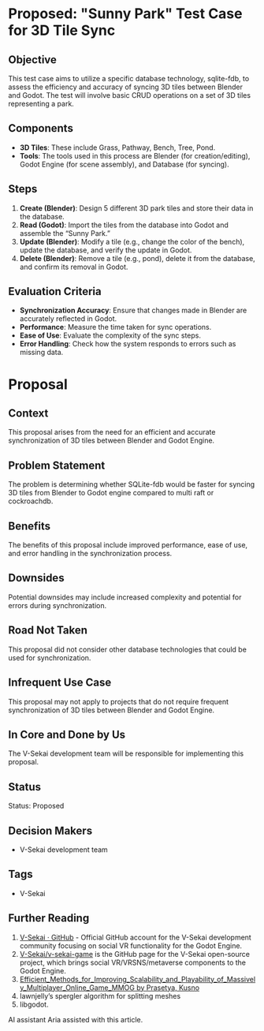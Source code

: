 # Proposed: "Sunny Park" Test Case for 3D Tile Sync

## Objective

This test case aims to utilize a specific database technology, sqlite-fdb, to assess the efficiency and accuracy of syncing 3D tiles between Blender and Godot. The test will involve basic CRUD operations on a set of 3D tiles representing a park.

## Components

- **3D Tiles**: These include Grass, Pathway, Bench, Tree, Pond.
- **Tools**: The tools used in this process are Blender (for creation/editing), Godot Engine (for scene assembly), and Database (for syncing).

## Steps

1. **Create (Blender)**: Design 5 different 3D park tiles and store their data in the database.
2. **Read (Godot)**: Import the tiles from the database into Godot and assemble the “Sunny Park.”
3. **Update (Blender)**: Modify a tile (e.g., change the color of the bench), update the database, and verify the update in Godot.
4. **Delete (Blender)**: Remove a tile (e.g., pond), delete it from the database, and confirm its removal in Godot.

## Evaluation Criteria

- **Synchronization Accuracy**: Ensure that changes made in Blender are accurately reflected in Godot.
- **Performance**: Measure the time taken for sync operations.
- **Ease of Use**: Evaluate the complexity of the sync steps.
- **Error Handling**: Check how the system responds to errors such as missing data.

# Proposal

## Context

This proposal arises from the need for an efficient and accurate synchronization of 3D tiles between Blender and Godot Engine.

## Problem Statement

The problem is determining whether SQLite-fdb would be faster for syncing 3D tiles from Blender to Godot engine compared to multi raft or cockroachdb.

## Benefits

The benefits of this proposal include improved performance, ease of use, and error handling in the synchronization process.

## Downsides

Potential downsides may include increased complexity and potential for errors during synchronization.

## Road Not Taken

This proposal did not consider other database technologies that could be used for synchronization.

## Infrequent Use Case

This proposal may not apply to projects that do not require frequent synchronization of 3D tiles between Blender and Godot Engine.

## In Core and Done by Us

The V-Sekai development team will be responsible for implementing this proposal.

## Status

Status: Proposed

## Decision Makers

- V-Sekai development team

## Tags

- V-Sekai

## Further Reading

1. [V-Sekai · GitHub](https://github.com/v-sekai) - Official GitHub account for the V-Sekai development community focusing on social VR functionality for the Godot Engine.
2. [V-Sekai/v-sekai-game](https://github.com/v-sekai/v-sekai-game) is the GitHub page for the V-Sekai open-source project, which brings social VR/VRSNS/metaverse components to the Godot Engine.
3. [Efficient_Methods_for_Improving_Scalability_and_Playability_of_Massively_Multiplayer_Online_Game_MMOG by Prasetya, Kusno](https://pure.bond.edu.au/ws/portalfiles/portal/18275482/Efficient_Methods_for_Improving_Scalability_and_Playability_of_Massively_Multiplayer_Online_Game_MMOG_.pdf)
4. lawnjelly’s spergler algorithm for splitting meshes
5. libgodot.

AI assistant Aria assisted with this article.

